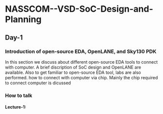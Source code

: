 # NASSCOM--VSD-SoC-Design-and-Planning
## Day-1
### Introduction of open-source EDA, OpenLANE, and Sky130 PDK
In this section we discuss about different open-source EDA tools to connect with computer. A brief discription of SoC design and OpenLANE are available. Also to get familiar to open-source EDA tool, labs are also performed. 
how to connect with computer via chip. Mainly the chip required to connect computer is dicussed 
### How to talk 
#### Lecture-1: 

